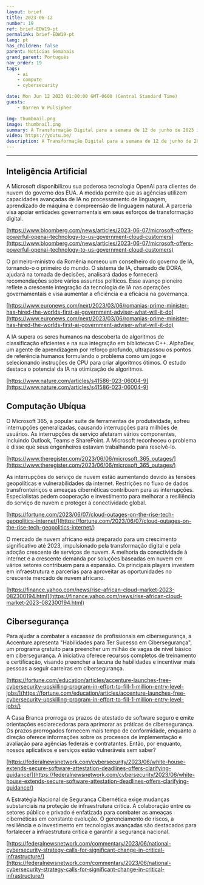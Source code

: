 ```yaml
---
layout: brief
title: 2023-06-12
number: 19
ref: brief-EDW19-pt
permalink: brief-EDW19-pt
lang: pt
has_children: false
parent: Notícias Semanais
grand_parent: Português
nav_order: 19
tags:
    - ai
    - compute
    - cybersecurity

date: Mon Jun 12 2023 01:00:00 GMT-0600 (Central Standard Time)
guests:
    - Darren W Pulsipher

img: thumbnail.png
image: thumbnail.png
summary: A Transformação Digital para a semana de 12 de junho de 2023 inclui o desenvolvimento de uma força cibernética de 1 milhão, muitas interrupções na nuvem e a escrita de código por IA sendo adicionada à biblioteca padrão de C++.
video: https://youtu.be/
description: A Transformação Digital para a semana de 12 de junho de 2023 inclui o desenvolvimento de uma força cibernética de 1 milhão, muitas interrupções na nuvem e a escrita de código por IA sendo adicionada à biblioteca padrão de C++.
---
```






---

## Inteligência Artificial

A Microsoft disponibilizou sua poderosa tecnologia OpenAI para clientes de nuvem do governo dos EUA. A medida permite que as agências utilizem capacidades avançadas de IA no processamento de linguagem, aprendizado de máquina e compreensão de linguagem natural. A parceria visa apoiar entidades governamentais em seus esforços de transformação digital.

[https://www.bloomberg.com/news/articles/2023-06-07/microsoft-offers-powerful-openai-technology-to-us-government-cloud-customers](https://www.bloomberg.com/news/articles/2023-06-07/microsoft-offers-powerful-openai-technology-to-us-government-cloud-customers)

O primeiro-ministro da Romênia nomeou um conselheiro do governo de IA, tornando-o o primeiro do mundo. O sistema de IA, chamado de DORA, ajudará na tomada de decisões, analisará dados e fornecerá recomendações sobre vários assuntos políticos. Esse avanço pioneiro reflete a crescente integração da tecnologia de IA nas operações governamentais e visa aumentar a eficiência e a eficácia na governança.

[https://www.euronews.com/next/2023/03/06/romanias-prime-minister-has-hired-the-worlds-first-ai-government-adviser-what-will-it-do](https://www.euronews.com/next/2023/03/06/romanias-prime-minister-has-hired-the-worlds-first-ai-government-adviser-what-will-it-do)

A IA supera os seres humanos na descoberta de algoritmos de classificação eficientes e na sua integração em bibliotecas C++. AlphaDev, um agente de aprendizagem por reforço profundo, ultrapassou os pontos de referência humanos formulando o problema como um jogo e selecionando instruções de CPU para criar algoritmos ótimos. O estudo destaca o potencial da IA na otimização de algoritmos.

[https://www.nature.com/articles/s41586-023-06004-9](https://www.nature.com/articles/s41586-023-06004-9)

## Computação Ubíqua

O Microsoft 365, a popular suíte de ferramentas de produtividade, sofreu interrupções generalizadas, causando interrupções para milhões de usuários. As interrupções de serviço afetaram vários componentes, incluindo Outlook, Teams e SharePoint. A Microsoft reconheceu o problema e disse que seus engenheiros estavam trabalhando para resolvê-lo.

[https://www.theregister.com/2023/06/06/microsoft_365_outages/](https://www.theregister.com/2023/06/06/microsoft_365_outages/)

As interrupções do serviço de nuvem estão aumentando devido às tensões geopolíticas e vulnerabilidades da internet. Restrições no fluxo de dados transfronteiriços e ameaças cibernéticas contribuem para as interrupções. Especialistas pedem cooperação e investimento para melhorar a resiliência do serviço de nuvem e proteger a conectividade global.

[https://fortune.com/2023/06/07/cloud-outages-on-the-rise-tech-geopolitics-internet/](https://fortune.com/2023/06/07/cloud-outages-on-the-rise-tech-geopolitics-internet/)

O mercado de nuvem africano está preparado para um crescimento significativo até 2023, impulsionado pela transformação digital e pela adoção crescente de serviços de nuvem. A melhoria da conectividade à internet e a crescente demanda por soluções baseadas em nuvem em vários setores contribuem para a expansão. Os principais players investem em infraestrutura e parcerias para aproveitar as oportunidades no crescente mercado de nuvem africano.

[https://finance.yahoo.com/news/rise-african-cloud-market-2023-082300194.html](https://finance.yahoo.com/news/rise-african-cloud-market-2023-082300194.html)

## Cibersegurança

Para ajudar a combater a escassez de profissionais em cibersegurança, a Accenture apresenta "Habilidades para Ter Sucesso em Cibersegurança", um programa gratuito para preencher um milhão de vagas de nível básico em cibersegurança. A iniciativa oferece recursos completos de treinamento e certificação, visando preencher a lacuna de habilidades e incentivar mais pessoas a seguir carreiras em cibersegurança.

[https://fortune.com/education/articles/accenture-launches-free-cybersecurity-upskilling-program-in-effort-to-fill-1-million-entry-level-jobs/](https://fortune.com/education/articles/accenture-launches-free-cybersecurity-upskilling-program-in-effort-to-fill-1-million-entry-level-jobs/)

A Casa Branca prorroga os prazos de atestado de software seguro e emite orientações esclarecedoras para aprimorar as práticas de cibersegurança. Os prazos prorrogados fornecem mais tempo de conformidade, enquanto a direção oferece informações sobre os processos de implementação e avaliação para agências federais e contratantes. Então, por enquanto, nossos aplicativos e serviços estão vulneráveis sem saber?

[https://federalnewsnetwork.com/cybersecurity/2023/06/white-house-extends-secure-software-attestation-deadlines-offers-clarifying-guidance/](https://federalnewsnetwork.com/cybersecurity/2023/06/white-house-extends-secure-software-attestation-deadlines-offers-clarifying-guidance/)

A Estratégia Nacional de Segurança Cibernética exige mudanças substanciais na proteção de infraestrutura crítica. A colaboração entre os setores público e privado é enfatizada para combater as ameaças cibernéticas em constante evolução. O gerenciamento de riscos, a resiliência e o investimento em tecnologias avançadas são destacados para fortalecer a infraestrutura crítica e garantir a segurança nacional.

[https://federalnewsnetwork.com/commentary/2023/06/national-cybersecurity-strategy-calls-for-significant-change-in-critical-infrastructure/](https://federalnewsnetwork.com/commentary/2023/06/national-cybersecurity-strategy-calls-for-significant-change-in-critical-infrastructure/)


